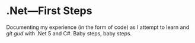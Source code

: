 # .Net—First Steps

Documenting my experience (in the form of code) as I attempt to learn and *git
gud* with .Net 5 and C#. Baby steps, baby steps.
